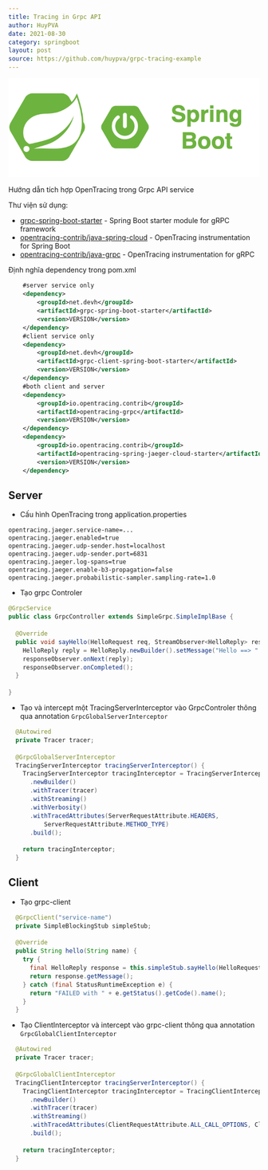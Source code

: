 ```yaml
---
title: Tracing in Grpc API
author: HuyPVA
date: 2021-08-30
category: springboot
layout: post
source: https://github.com/huypva/grpc-tracing-example
---
```


<div align="center">
    <img src="../assets/images/spring_boot_icon.png"/>
</div>

Hướng dẫn tích hợp OpenTracing trong Grpc API service 

Thư viện sử dụng:
- [grpc-spring-boot-starter](https://github.com/yidongnan/grpc-spring-boot-starter) - Spring Boot starter module for gRPC framework
- [opentracing-contrib/java-spring-cloud](https://github.com/opentracing-contrib/java-spring-cloud) - OpenTracing instrumentation for Spring Boot
- [opentracing-contrib/java-grpc](https://github.com/opentracing-contrib/java-grpc) - OpenTracing instrumentation for gRPC

Định nghĩa dependency trong pom.xml
```xml
    #server service only
    <dependency>
        <groupId>net.devh</groupId>
        <artifactId>grpc-spring-boot-starter</artifactId>
        <version>VERSION</version>
    </dependency>
    #client service only
    <dependency>
        <groupId>net.devh</groupId>
        <artifactId>grpc-client-spring-boot-starter</artifactId>
        <version>VERSION</version>
    </dependency>
    #both client and server
    <dependency>
        <groupId>io.opentracing.contrib</groupId>
        <artifactId>opentracing-grpc</artifactId>
        <version>VERSION</version>
    </dependency>
    <dependency>
        <groupId>io.opentracing.contrib</groupId>
        <artifactId>opentracing-spring-jaeger-cloud-starter</artifactId>
        <version>VERSION</version>
    </dependency>
```

## Server

- Cấu hình OpenTracing trong application.properties
```properties
opentracing.jaeger.service-name=...
opentracing.jaeger.enabled=true
opentracing.jaeger.udp-sender.host=localhost
opentracing.jaeger.udp-sender.port=6831
opentracing.jaeger.log-spans=true
opentracing.jaeger.enable-b3-propagation=false
opentracing.jaeger.probabilistic-sampler.sampling-rate=1.0
``` 

- Tạo grpc Controler

```java
@GrpcService
public class GrpcController extends SimpleGrpc.SimpleImplBase {
 
  @Override
  public void sayHello(HelloRequest req, StreamObserver<HelloReply> responseObserver) {
    HelloReply reply = HelloReply.newBuilder().setMessage("Hello ==> " + req.getName()).build();
    responseObserver.onNext(reply);
    responseObserver.onCompleted();
  }
 
}
``` 

- Tạo và intercept một TracingServerInterceptor vào GrpcControler thông qua annotation `GrpcGlobalServerInterceptor`

```java
  @Autowired
  private Tracer tracer;
 
  @GrpcGlobalServerInterceptor
  TracingServerInterceptor tracingServerInterceptor() {
    TracingServerInterceptor tracingInterceptor = TracingServerInterceptor
      .newBuilder()
      .withTracer(tracer)
      .withStreaming()
      .withVerbosity()
      .withTracedAttributes(ServerRequestAttribute.HEADERS,
          ServerRequestAttribute.METHOD_TYPE)
      .build();
 
    return tracingInterceptor;
  }
```

## Client

- Tạo grpc-client

```java
  @GrpcClient("service-name")
  private SimpleBlockingStub simpleStub;
   
  @Override
  public String hello(String name) {
    try {
      final HelloReply response = this.simpleStub.sayHello(HelloRequest.newBuilder().setName(name).build());
      return response.getMessage();
    } catch (final StatusRuntimeException e) {
      return "FAILED with " + e.getStatus().getCode().name();
    }
  }
```

- Tạo ClientInterceptor và intercept vào grpc-client thông qua annotation `GrpcGlobalClientInterceptor`

```java
  @Autowired
  private Tracer tracer;
 
  @GrpcGlobalClientInterceptor
  TracingClientInterceptor tracingServerInterceptor() {
    TracingClientInterceptor tracingInterceptor = TracingClientInterceptor
      .newBuilder()
      .withTracer(tracer)
      .withStreaming()
      .withTracedAttributes(ClientRequestAttribute.ALL_CALL_OPTIONS, ClientRequestAttribute.HEADERS)
      .build();
 
    return tracingInterceptor;
  }
```